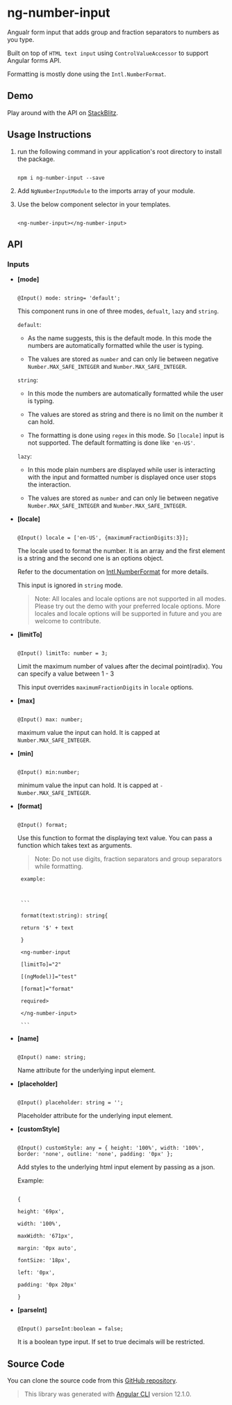 
# ng-number-input

Angualr form input that adds group and fraction separators to numbers as you type.  

Built on top of `HTML text input`  using `ControlValueAccessor` to support Angular forms API.

Formatting is mostly done using the `Intl.NumberFormat`.

## Demo

Play around with the API on [StackBlitz](https://stackblitz.com/edit/angular-ivy-kqpxgd?file=src/app/app.component.html).

  
  

## Usage Instructions

1. run the following command in your application's root directory to install the package.

	```

	npm i ng-number-input --save

	```

  

2. Add `NgNumberInputModule` to the imports array of your module.

  

3. Use the below component selector in your templates.

	```

	<ng-number-input></ng-number-input>

	```

  

## API

  

### Inputs

  - **\[mode\]**
	```

	@Input() mode: string= 'default';

	```
	This component runs in one of three modes, `defualt`, `lazy` and `string`.
	
	`default`: 
	    
	  - As the name suggests, this is the default mode.  In this mode the numbers are automatically formatted while the user is typing.
	  
	  - The values are stored as `number` and can only lie between  negative `Number.MAX_SAFE_INTEGER` and `Number.MAX_SAFE_INTEGER`.
	  

	`string`: 
	    
	  - In this mode the numbers are automatically formatted while the user is typing.
	  
	  - The values are stored as string and there is no limit on the number it can hold.
	  
	  -  The formatting is done using `regex` in this mode. So `[locale]` input is not supported. The default formatting is done like `'en-US'`.

	`lazy`: 
		    
	  - In this mode plain numbers are displayed while user is interacting with the input and formatted number is displayed once user stops the interaction.
	  
	  - The values are stored as `number` and can only lie between  negative `Number.MAX_SAFE_INTEGER` and `Number.MAX_SAFE_INTEGER`.
	  
		

-  **\[locale\]**

	```

	@Input() locale = ['en-US', {maximumFractionDigits:3}];

	```

	The locale used to format the number.	It is an array and the first element is a string and the second one is an options object.
	
	Refer to the documentation on [Intl.NumberFormat](https://developer.mozilla.org/en-US/docs/Web/JavaScript/Reference/Global_Objects/Number/toLocaleString)  for  more details.

	This input is ignored in `string` mode.
	>Note: All locales and locale options are not supported in all modes.  Please try out the demo with your preferred locale options. More locales and locale options will be supported in future and you are welcome to contribute.  
	

-  **\[limitTo\]**

	```

	@Input() limitTo: number = 3;

	```

	Limit the maximum number of values after the decimal point(radix).	You can specify a value between 1 - 3


	This input overrides `maximumFractionDigits`  in `locale` options.

	  
-  **\[max\]**

	```

	@Input() max: number;

	```

	maximum value the input can hold. It is capped at `Number.MAX_SAFE_INTEGER`.
	
  

-  **\[min\]**

	```

	@Input() min:number;

	```

	minimum value the input can hold. It is capped at `-Number.MAX_SAFE_INTEGER`.

 

-  **\[format\]**

	```

	@Input() format;

	```

	Use this function to format the displaying text value.	You can pass a function which takes text as arguments.
	
	>Note: Do not use digits, fraction separators and group separators while formatting.
	  

		example:

		  

		```

		format(text:string): string{

		return '$' + text

		}

		<ng-number-input

		[limitTo]="2"

		[(ngModel)]="test"

		[format]="format"

		required>

		</ng-number-input>

		```

	  

-  **\[name\]**

	```

	@Input() name: string;

	```

	Name attribute for the underlying input element.

	  

-  **\[placeholder\]**

	```

	@Input() placeholder: string = '';

	```

	Placeholder attribute for the underlying input element.

	  

-  **\[customStyle\]**

	```

	@Input() customStyle: any = { height: '100%', width: '100%', border: 'none', outline: 'none', padding: '0px' };

	```

	Add styles to the underlying html input element by passing as a json.

	  

	Example:

	```

	{

	height: '69px',

	width: '100%',

	maxWidth: '671px',

	margin: '0px auto',

	fontSize: '18px',

	left: '0px',

	padding: '0px 20px'

	}

	```

-  **\[parseInt\]**

	```

	@Input() parseInt:boolean = false;

	```

	It is a boolean type input. If set to true decimals will be restricted.

  
  

## Source Code

You can clone the source code from this [GitHub repository](https://github.com/shashankpenumatcha/ng-number-input).
> This library was generated with [Angular CLI](https://github.com/angular/angular-cli) version 12.1.0.

  

